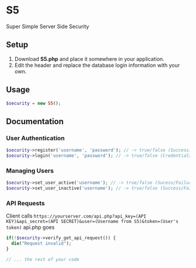 # S5
Super Simple Server Side Security

## Setup
1. Download **S5.php** and place it somewhere in your application.
2. Edit the header and replace the database login information with your own.

## Usage
``` php
$security = new S5();
```
## Documentation
### User Authentication
``` php
$security->register('username', 'password'); // -> true/false (Success)
$security->login('username', 'password'); // -> true/false (Credentials correct/incorrect)
```
### Managing Users
``` php
$security->set_user_active('username'); // -> true/false (Sucess/Failure)
$security->set_user_inactive('username'); // -> true/false (Success/Failure)
```
### API Requests
Client calls 
`https://yourserver.com/api.php?api_key=(API KEY)&api_secret=(API SECRET)&user=(Username from S5)&token=(User's token)`
api.php goes 
```php
if(!$security->verify_get_api_request()) {
  die("Request invalid");
}

// ... the rest of your code
```
